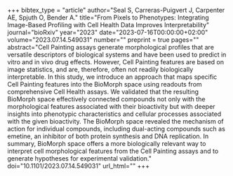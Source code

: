 +++
bibtex_type = "article"
author="Seal S, Carreras-Puigvert J, Carpenter AE, Spjuth O, Bender A."
title="From Pixels to Phenotypes: Integrating Image-Based Profiling with Cell Health Data Improves Interpretability"
journal="bioRxiv"
year="2023"
date="2023-07-16T00:00:00+02:00"
volume="2023.07.14.549031"
number=""
preprint = true
pages=""
abstract="Cell Painting assays generate morphological profiles that are versatile descriptors of biological systems and have been used to predict in vitro and in vivo drug effects. However, Cell Painting features are based on image statistics, and are, therefore, often not readily biologically interpretable. In this study, we introduce an approach that maps specific Cell Painting features into the BioMorph space using readouts from comprehensive Cell Health assays. We validated that the resulting BioMorph space effectively connected compounds not only with the morphological features associated with their bioactivity but with deeper insights into phenotypic characteristics and cellular processes associated with the given bioactivity. The BioMorph space revealed the mechanism of action for individual compounds, including dual-acting compounds such as emetine, an inhibitor of both protein synthesis and DNA replication. In summary, BioMorph space offers a more biologically relevant way to interpret cell morphological features from the Cell Painting assays and to generate hypotheses for experimental validation."
doi="10.1101/2023.07.14.549031"
url_html=""
+++
